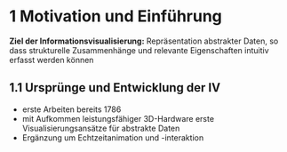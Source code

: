 # 1 Motivation und Einführung
**Ziel der Informationsvisualisierung:** Repräsentation abstrakter Daten, so dass
strukturelle Zusammenhänge und relevante Eigenschaften intuitiv erfasst werden können

## 1.1 Ursprünge und Entwicklung der IV
- erste Arbeiten bereits 1786
- mit Aufkommen leistungsfähiger 3D-Hardware erste Visualisierungsansätze für
abstrakte Daten
- Ergänzung um Echtzeitanimation und -interaktion
